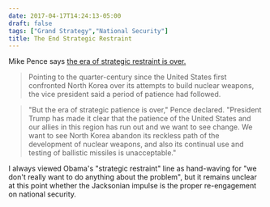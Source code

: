 ```yaml
---
date: 2017-04-17T14:24:13-05:00
draft: false
tags: ["Grand Strategy","National Security"]
title: The End Strategic Restraint
---
```


Mike Pence says [the era of strategic restraint is over.](http://www.realcleardefense.com/articles/2017/04/17/era_of_strategic_patience_is_over_111189.html)

> Pointing to the quarter-century since the United States first confronted North Korea over its attempts to build nuclear weapons, the vice president said a period of patience had followed.

> "But the era of strategic patience is over," Pence declared. "President Trump has made it clear that the patience of the United States and our allies in this region has run out and we want to see change. We want to see North Korea abandon its reckless path of the development of nuclear weapons, and also its continual use and testing of ballistic missiles is unacceptable."

I always viewed Obama's "strategic restraint" line as hand-waving for "we don't really want to do anything about the problem", but it remains unclear at this point whether the Jacksonian impulse is the proper re-engagement on national security.
